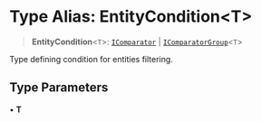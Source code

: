 # Type Alias: EntityCondition\<T\>

> **EntityCondition**\<`T`\>: [`IComparator`](../interfaces/IComparator.md) \| [`IComparatorGroup`](../interfaces/IComparatorGroup.md)\<`T`\>

Type defining condition for entities filtering.

## Type Parameters

• **T**
